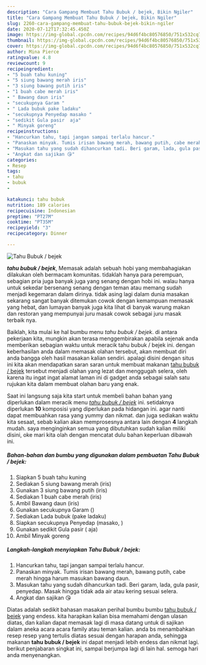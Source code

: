 ```yaml
---
description: "Cara Gampang Membuat Tahu Bubuk / bejek, Bikin Ngiler"
title: "Cara Gampang Membuat Tahu Bubuk / bejek, Bikin Ngiler"
slug: 2260-cara-gampang-membuat-tahu-bubuk-bejek-bikin-ngiler
date: 2020-07-12T17:32:45.450Z
image: https://img-global.cpcdn.com/recipes/94d6f4bc80576850/751x532cq70/tahu-bubuk-bejek-foto-resep-utama.jpg
thumbnail: https://img-global.cpcdn.com/recipes/94d6f4bc80576850/751x532cq70/tahu-bubuk-bejek-foto-resep-utama.jpg
cover: https://img-global.cpcdn.com/recipes/94d6f4bc80576850/751x532cq70/tahu-bubuk-bejek-foto-resep-utama.jpg
author: Mina Pierce
ratingvalue: 4.8
reviewcount: 9
recipeingredient:
- "5 buah tahu kuning"
- "5 siung bawang merah iris"
- "3 siung bawang putih iris"
- "1 buah cabe merah iris"
- " Bawang daun iris"
- "secukupnya Garam "
- " Lada bubuk pake ladaku"
- "secukupnya Penyedap masako "
- "sedikit Gula pasir  aja"
- " Minyak goreng"
recipeinstructions:
- "Hancurkan tahu, tapi jangan sampai terlalu hancur."
- "Panaskan minyak. Tumis irisan bawang merah, bawang putih, cabe merah hingga harum masukan bawang daun."
- "Masukan tahu yang sudah dihancurkan tadi. Beri garam, lada, gula pasir, penyedap. Masak hingga tidak ada air atau kering sesuai selera."
- "Angkat dan sajikan 😘"
categories:
- Resep
tags:
- tahu
- bubuk
- 

katakunci: tahu bubuk  
nutrition: 189 calories
recipecuisine: Indonesian
preptime: "PT27M"
cooktime: "PT35M"
recipeyield: "3"
recipecategory: Dinner

---
```



![Tahu Bubuk / bejek](https://img-global.cpcdn.com/recipes/94d6f4bc80576850/751x532cq70/tahu-bubuk-bejek-foto-resep-utama.jpg)

<b><i>tahu bubuk / bejek</i></b>, Memasak adalah sebuah hobi yang membahagiakan dilakukan oleh bermacam komunitas. tidaklah hanya para perempuan, sebagian pria juga banyak juga yang senang dengan hobi ini. walau hanya untuk sekedar bersenang senang dengan teman atau memang sudah menjadi kegemaran dalam dirinya. tidak asing lagi dalam dunia masakan sekarang sangat banyak ditemukan cowok dengan kemampuan memasak yang hebat, dan lumayan banyak juga kita lihat di banyak warung makan dan restoran yang mempunyai juru masak cowok sebagai juru masak terbaik nya.



Baiklah, kita mulai ke hal bumbu menu <i>tahu bubuk / bejek</i>. di antara pekerjaan kita, mungkin akan terasa menggembirakan apabila sejenak anda memberikan sebagian waktu untuk meracik tahu bubuk / bejek ini. dengan keberhasilan anda dalam memasak olahan tersebut, akan membuat diri anda bangga oleh hasil masakan kalian sendiri. apalagi disini dengan situs ini kita akan mendapatkan saran saran untuk membuat makanan <u>tahu bubuk / bejek</u> tersebut menjadi olahan yang lezat dan menggugah selera, oleh karena itu ingat ingat alamat laman ini di gadget anda sebagai salah satu rujukan kita dalam membuat olahan baru yang enak.


Saat ini langsung saja kita start untuk membeli bahan bahan yang diperlukan dalam meracik menu <u><i>tahu bubuk / bejek</i></u> ini. setidaknya diperlukan <b>10</b> komposisi yang diperlukan pada hidangan ini. agar nanti dapat membuahkan rasa yang yummy dan nikmat. dan juga sediakan waktu kita sesaat, sebab kalian akan memprosesnya antara lain dengan <b>4</b> langkah mudah. saya menginginkan semua yang dibutuhkan sudah kalian miliki disini, oke mari kita olah dengan mencatat dulu bahan keperluan dibawah ini.

<!--inarticleads1-->

##### Bahan-bahan dan bumbu yang digunakan dalam pembuatan Tahu Bubuk / bejek:

1. Siapkan 5 buah tahu kuning
1. Sediakan 5 siung bawang merah (iris)
1. Gunakan 3 siung bawang putih (iris)
1. Sediakan 1 buah cabe merah (iris)
1. Ambil  Bawang daun (iris)
1. Gunakan secukupnya Garam ()
1. Sediakan  Lada bubuk (pake ladaku)
1. Siapkan secukupnya Penyedap (masako, )
1. Gunakan sedikit Gula pasir ( aja)
1. Ambil  Minyak goreng




<!--inarticleads2-->

##### Langkah-langkah menyiapkan Tahu Bubuk / bejek:

1. Hancurkan tahu, tapi jangan sampai terlalu hancur.
1. Panaskan minyak. Tumis irisan bawang merah, bawang putih, cabe merah hingga harum masukan bawang daun.
1. Masukan tahu yang sudah dihancurkan tadi. Beri garam, lada, gula pasir, penyedap. Masak hingga tidak ada air atau kering sesuai selera.
1. Angkat dan sajikan 😘




Diatas adalah sedikit bahasan masakan perihal bumbu bumbu <u>tahu bubuk / bejek</u> yang endess. kita harapkan kalian bisa memahami dengan ulasan diatas, dan kalian dapat memasak lagi di masa datang untuk di sajikan dalam aneka acara acara family atau teman kalian. anda bs menambahkan resep resep yang tertulis diatas sesuai dengan harapan anda, sehingga makanan <b>tahu bubuk / bejek</b> ini dapat menjadi lebih endess dan nikmat lagi. berikut penjabaran singkat ini, sampai berjumpa lagi di lain hal. semoga hari anda menyenangkan.
